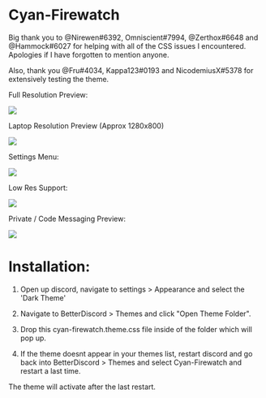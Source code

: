 # Cyan-Firewatch

Big thank you to @Nirewen#6392, Omniscient#7994, @Zerthox#6648 and @Hammock#6027 for helping with all of the CSS issues I encountered. Apologies if I have forgotten to mention anyone.

Also, thank you @Fru#4034, Kappa123#0193 and NicodemiusX#5378  for extensively testing the theme.


Full Resolution Preview:

<img src="https://i.imgur.com/NlybM5o.jpg"/>

Laptop Resolution Preview (Approx 1280x800)

<img src="https://i.imgur.com/95l1GUR.png"/>

Settings Menu:

<img src="https://i.imgur.com/4IJtSPP.jpg"/>

Low Res Support:

<img src="https://i.imgur.com/tG3JL2P.png"/>

Private / Code Messaging Preview:

<img src="https://i.imgur.com/NuxuppE.jpg"/>


# Installation:

1. Open up discord, navigate to settings > Appearance and select the 'Dark Theme'

2. Navigate to BetterDiscord > Themes and click "Open Theme Folder".

2. Drop this cyan-firewatch.theme.css file inside of the folder which will pop up.

3. If the theme doesnt appear in your themes list, restart discord and go back into BetterDiscord > Themes and select Cyan-Firewatch and restart a last time.

The theme will activate after the last restart.


